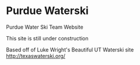 # Purdue Waterski
Purdue Water Ski Team Website

This site is still under construction

Based off of Luke Wright's Beautiful UT Waterski site http://texaswaterski.org/

